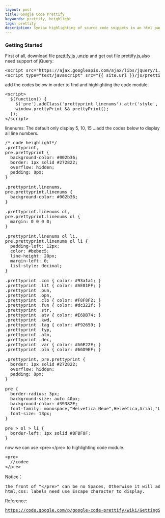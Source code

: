 ```yaml
---
layout: post 
title: Google Code Prettify
keywords: prettify, heighlight 
tags: prettify
description: Syntax highlighting of source code snippets in an html page.
---
```

<h3>Getting Started</h3>
<p>First of all, download file <a href="https://google-code-prettify.googlecode.com/files/prettify-small-4-Mar-2013.tar.bz2"> prettify.js</a> ,unzip and get out file prettify.js,also need support of jQuery:</p>

<pre>
&lt;script src="https://ajax.googleapis.com/ajax/libs/jquery/1.9.1/jquery.min.js"&gt;&lt;/script&gt;
&lt;script type="text/javascript" src="{{ site.url }}/js/prettify.js"&gt;&lt;/script&gt;
</pre>

<p>add the codes below in order to find and highlighting the code module.</p>

<pre>
&lt;script&gt;
  $(function() {
    $('pre').addClass('prettyprint linenums').attr('style', 'overflow:auto');
    window.prettyPrint && prettyPrint();
  });
&lt;/script&gt;
</pre>

<p>linenums: The default only display 5, 10, 15 ...add the codes below to display all line numbers.</p>

<pre>
/* code heighlight*/
.prettyprint,
pre.prettyprint {
  background-color: #002b36;
  border: 1px solid #272822;
  overflow: hidden;
  padding: 8px;
}

.prettyprint.linenums,
pre.prettyprint.linenums {
  background-color: #002b36;
}

.prettyprint.linenums ol,
pre.prettyprint.linenums ol {
  margin: 0 0 0 0; 
}

.prettyprint.linenums ol li,
pre.prettyprint.linenums ol li {
  padding-left: 12px;
  color: #bebec5;
  line-height: 20px;
  margin-left: 0;
  list-style: decimal;
}

.prettyprint .com { color: #93a1a1; }
.prettyprint .lit { color: #AE81FF; }
.prettyprint .pun,
.prettyprint .opn, 
.prettyprint .clo { color: #F8F8F2; }
.prettyprint .fun { color: #dc322f; }
.prettyprint .str, 
.prettyprint .atv { color: #E6DB74; }
.prettyprint .kwd, 
.prettyprint .tag { color: #F92659; }
.prettyprint .typ, 
.prettyprint .atn, 
.prettyprint .dec, 
.prettyprint .var { color: #A6E22E; }
.prettyprint .pln { color: #66D9EF; }

.prettyprint, pre.prettyprint {
  border: 1px solid #272822;
  overflow: hidden;
  padding: 8px;
}

pre {
  border-radius: 3px;
  background-size: auto 40px;
  background-color: #39382E;
  font-family: monospace,"Helvetica Neue",Helvetica,Arial,"Lucida Grande",sans-serif;
  font-size: 13px;
}

pre > ol > li {
  border-left: 1px solid #8F8F8F;
}
</pre>

<p>now we can use &lt;pre&gt;&lt;/pre&gt; to highlighting code module.</p>

<pre>
&lt;pre&gt;
  //codee
&lt;/pre&gt;
</pre>

<p>Notice：</p>

<pre>
the front of "&lt;/pre&gt;" can be no Spaces, Otherwise it will add a line.
html,css: labels need use Escape character to display.
</pre>

<p>Reference:</p> 

<pre>
<a href="https://code.google.com/p/google-code-prettify/wiki/GettingStarted">https://code.google.com/p/google-code-prettify/wiki/GettingStarted</a>
</pre>
